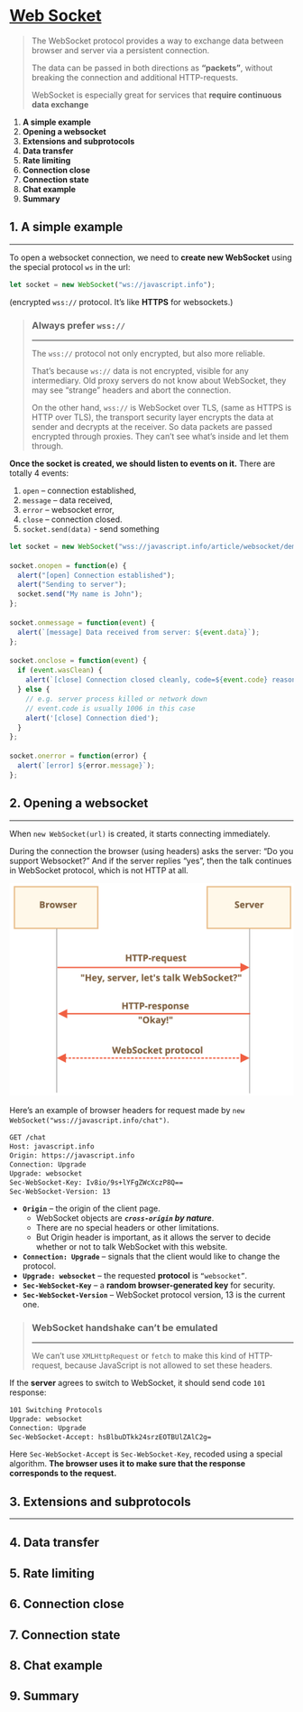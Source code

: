 # [Web Socket](https://javascript.info/websocket#summary)

> The WebSocket protocol provides a way to exchange data between browser and server via a persistent connection.
>
> The data can be passed in both directions as **“packets”**, without breaking the connection and additional HTTP-requests.
>
> WebSocket is especially great for services that **require continuous data exchange**

1. **A simple example**
2. **Opening a websocket**
3. **Extensions and subprotocols**
4. **Data transfer**
5. **Rate limiting**
6. **Connection close**
7. **Connection state**
8. **Chat example**
9. **Summary**

## 1. **A simple example**

---

To open a websocket connection, we need to **create new WebSocket** using the special protocol ``ws`` in the url:

```JavaScript
let socket = new WebSocket("ws://javascript.info");
```

(encrypted ``wss://`` protocol. It’s like **HTTPS** for websockets.)

> ### **Always prefer ``wss://``**
> ---
> 
> The ``wss://`` protocol not only encrypted, but also more reliable.
>
> That’s because ``ws://`` data is not encrypted, visible for any intermediary. Old proxy servers do not know about WebSocket, they may see “strange” headers and abort the connection.
>
> On the other hand, ``wss://`` is WebSocket over TLS, (same as HTTPS is HTTP over TLS), the transport security layer encrypts the data at sender and decrypts at the receiver. So data packets are passed encrypted through proxies. They can’t see what’s inside and let them through.

**Once the socket is created, we should listen to events on it.** There are totally 4 events:

1. ``open`` – connection established,
2. ``message`` – data received,
3. ``error`` – websocket error,
4. ``close`` – connection closed.
5. ``socket.send(data)`` - send something

```JavaScript
let socket = new WebSocket("wss://javascript.info/article/websocket/demo/hello");

socket.onopen = function(e) {
  alert("[open] Connection established");
  alert("Sending to server");
  socket.send("My name is John");
};

socket.onmessage = function(event) {
  alert(`[message] Data received from server: ${event.data}`);
};

socket.onclose = function(event) {
  if (event.wasClean) {
    alert(`[close] Connection closed cleanly, code=${event.code} reason=${event.reason}`);
  } else {
    // e.g. server process killed or network down
    // event.code is usually 1006 in this case
    alert('[close] Connection died');
  }
};

socket.onerror = function(error) {
  alert(`[error] ${error.message}`);
};
```

## 2. **Opening a websocket**

---

When ``new WebSocket(url)`` is created, it starts connecting immediately.

During the connection the browser (using headers) asks the server: “Do you support Websocket?” And if the server replies “yes”, then the talk continues in WebSocket protocol, which is not HTTP at all.

![Web Socket](/jsa_mentoring/js_network_request/web_socket.png)

Here’s an example of browser headers for request made by ``new WebSocket("wss://javascript.info/chat")``.

```HTTP
GET /chat
Host: javascript.info
Origin: https://javascript.info
Connection: Upgrade
Upgrade: websocket
Sec-WebSocket-Key: Iv8io/9s+lYFgZWcXczP8Q==
Sec-WebSocket-Version: 13
```

- **``Origin``** – the origin of the client page.
  - WebSocket objects are ***``cross-origin`` by nature***.
  - There are no special headers or other limitations.
  - But Origin header is important, as it allows the server to decide whether or not to talk WebSocket with this website.
- **``Connection: Upgrade``** – signals that the client would like to change the protocol.
- **``Upgrade: websocket``** – the requested **protocol** is ``“websocket”``.
- **``Sec-WebSocket-Key``** – a **random browser-generated key** for security.
- **``Sec-WebSocket-Version``** – WebSocket protocol version, 13 is the current one.

> ### **WebSocket handshake can’t be emulated**
>
> ---
>
> We can’t use ``XMLHttpRequest`` or ``fetch`` to make this kind of HTTP-request, because JavaScript is not allowed to set these headers.

If the **server** agrees to switch to WebSocket, it should send code ``101`` response:

```HTTP
101 Switching Protocols
Upgrade: websocket
Connection: Upgrade
Sec-WebSocket-Accept: hsBlbuDTkk24srzEOTBUlZAlC2g=
```

Here ``Sec-WebSocket-Accept`` is ``Sec-WebSocket-Key``, recoded using a special algorithm. **The browser uses it to make sure that the response corresponds to the request.**

## 3. **Extensions and subprotocols**

---



## 4. **Data transfer**



## 5. **Rate limiting**


## 6. **Connection close**


## 7. **Connection state**


## 8. **Chat example**



## 9. **Summary**